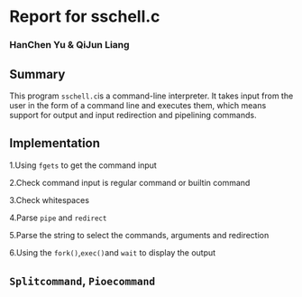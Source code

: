 # Report for sschell.c

### HanChen Yu & QiJun Liang

## Summary
This program `sschell.c`is a command-line interpreter. It takes input from the user in the form of a command line and executes them, which means support for output and input redirection and pipelining commands.

## Implementation
1.Using `fgets` to get the command input

2.Check command input is regular command or builtin command

3.Check whitespaces

4.Parse `pipe` and `redirect`

5.Parse the string to select the commands, arguments and redirection

6.Using the `fork()`,`exec()`and `wait` to display the output

## `Splitcommand`, `Pioecommand`
